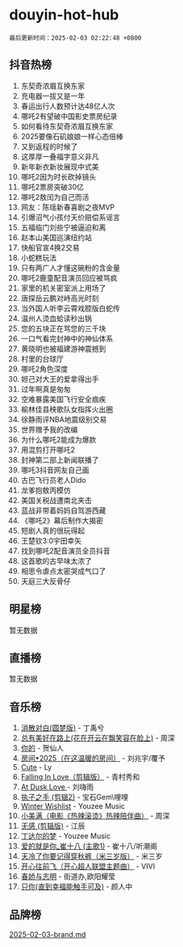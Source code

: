 # douyin-hot-hub

`最后更新时间：2025-02-03 02:22:48 +0800`

## 抖音热榜

1. 东契奇浓眉互换东家
1. 充电器一拔又是一年
1. 春运出行人数预计达48亿人次
1. 哪吒2有望破中国影史票房纪录
1. 如何看待东契奇浓眉互换东家
1. 2025要像石矶娘娘一样心态倍棒
1. 又到返程的时候了
1. 这厚厚一叠福字意义非凡
1. 新年新衣新妆展现中式美
1. 哪吒2因为时长砍掉镜头
1. 哪吒2票房突破30亿
1. 哪吒2敖闰为自己而活
1. 网友：陈瑶新春喜剧之夜MVP
1. 引爆沼气小孩付天价赔偿系谣言
1. 五福临门刘些宁被逼迫和离
1. 赵本山美国巡演纽约站
1. 快船官宣4换2交易
1. 小蛇糕玩法
1. 只有两广人才懂这碗粉的含金量
1. 哪吒2鹿童配音演员回应被骂疯
1. 家里的机关密室派上用场了
1. 唐探岳云鹏对峙高光时刻
1. 当外国人听李云霄戏腔版白蛇传
1. 温州人烫血蛤读秒出锅
1. 您的五块正在骂您的三千块
1. 一口气看完封神中的神仙体系
1. 黄晓明也被福建游神震撼到
1. 村里的台球厅
1. 哪吒2角色深度
1. 妲己对大王的爱拿得出手
1. 过年啊真是匆匆
1. 空难暴露美国飞行安全痼疾
1. 榆林佳县秧歌队女指挥火出圈
1. 徐静雨评NBA地震级别交易
1. 世界赠予我的改编
1. 为什么哪吒2能成为爆款
1. 用混剪打开哪吒2
1. 封神第二部上新闻联播了
1. 哪吒3抖音网友自己画
1. 古巴飞行员老人Dido
1. 龙爹抱敖丙模仿
1. 美国关税战遭南北夹击
1. 蓝战非带着妈妈自驾游西藏
1. 《哪吒2》幕后制作大揭密
1. 短剧人真的很玩得起
1. 王楚钦3:0宇田幸矢
1. 找到哪吒2配音演员全员抖音
1. 这首歌的古早味太浓了
1. 相思令虐点太密哭成气口了
1. 天庭三大反骨仔

## 明星榜

暂无数据

## 直播榜

暂无数据

## 音乐榜

1. [消散对白(圆梦版)](https://sf5-hl-cdn-tos.douyinstatic.com/obj/tos-cn-ve-2774/og4jB5I5IizzoZVAAAzWgBMAsMDWoArfwBOiFs) - 丁禹兮
1. [总有美好在路上(花在开云在飘笑容在脸上)](https://sf5-hl-cdn-tos.douyinstatic.com/obj/tos-cn-ve-2774/oU5u7NwtfBIvaNhoQBszOvAlRiAoiWAVVyBMq4) - 周深
1. [你的](https://sf5-hl-cdn-tos.douyinstatic.com/obj/tos-cn-ve-2774/oYuIeKf42jB7sEV6B2upMdpYAgfrQWj0FeRegh) - 贺仙人
1. [房间•2025（在这温暖的房间）](https://sf5-hl-cdn-tos.douyinstatic.com/obj/tos-cn-ve-2774/oMzJcnT8BgIetASeBfwfEeBQVNfACiCifhfZP7g) - 刘兆宇/覆予
1. [Cute](https://sf5-hl-cdn-tos.douyinstatic.com/obj/tos-cn-ve-2774/o4IbIzHWKAAB4wsS5qMBRiiAlEBGTpQRNfFvuo) - Ly
1. [Falling In Love（剪辑版）](https://sf5-hl-cdn-tos.douyinstatic.com/obj/tos-cn-ve-2774/o8ajpA8zzgBPahbBIO8AcKGBLJezFCRd1wfP9f) - 青村秀和
1. [ At Dusk  Love ](https://sf5-hl-cdn-tos.douyinstatic.com/obj/tos-cn-ve-2774/o8CrpCf5CaYgI4ZrtQgMQAFEfuGqNnRSDQAPBc) - 刘嗨雨
1. [执子之手 (剪辑2)](https://sf5-hl-cdn-tos.douyinstatic.com/obj/tos-cn-ve-2774/oUoZLQjCc31XzqsBnBQUNgeKtYPBcgbFDwtfcu) - 宝石Gem\哩哩
1. [Winter Wishlist](https://sf5-hl-cdn-tos.douyinstatic.com/obj/tos-cn-ve-2774/oIIgUOeamCFCVAzxN6MFRLIBlLGpUqQxeeHrLE) - Youzee Music
1. [小美满（电影《热辣滚烫》热辣陪伴曲）](https://sf3-cdn-tos.douyinstatic.com/obj/tos-cn-ve-2774/o0GAn2lSgfZIDUgtevCGDQYnFg4CwnrBaxbTZL) - 周深
1. [无感 (剪辑版)](https://sf5-hl-cdn-tos.douyinstatic.com/obj/tos-cn-ve-2774/o0eIsUzJBDlQaQFC5OFlgbMEZC1TFYBftOBn6p) - 江辰
1. [丁达尔的梦](https://sf5-hl-cdn-tos.douyinstatic.com/obj/tos-cn-ve-2774/oMU3WirUZBVQkAC9ccG5P2IQirziZM2RTInUY) - Youzee Music
1. [爱的就是你_崔十八 (主歌1)](https://sf3-cdn-tos.douyinstatic.com/obj/tos-cn-ve-2774/oI5BO5DhFZ6UTcNCnZaOCBLtZ7WIMQGfgnXf5E) - 崔十八/听潮阁
1. [天冷了你要记得穿秋裤（米三岁版）](https://sf5-hl-cdn-tos.douyinstatic.com/obj/tos-cn-ve-2774/oQlIwVIDWiZ6BQilAorS7MA0AgCkQDvcZAdm1) - 米三岁
1. [开心往前飞（开心超人联盟主题曲）](https://sf5-hl-cdn-tos.douyinstatic.com/obj/tos-cn-ve-2774/9d8fb7c82cf1421fb93a9fe925275e0a) - VIVI
1. [春娇与志明](https://sf6-cdn-tos.douyinstatic.com/obj/tos-cn-ve-2774/e530d8fceb7044b39707d7f9ff54add1) - 街道办,欧阳耀莹
1. [只你(直到幸福能触手可及)](https://sf5-hl-cdn-tos.douyinstatic.com/obj/tos-cn-ve-2774/o0lBkRDzFTeaVSUz3ZZSCBVtZ5DIMQGfgmEAuE) - 颜人中

## 品牌榜

[2025-02-03-brand.md](2025-02-03-brand.md)
